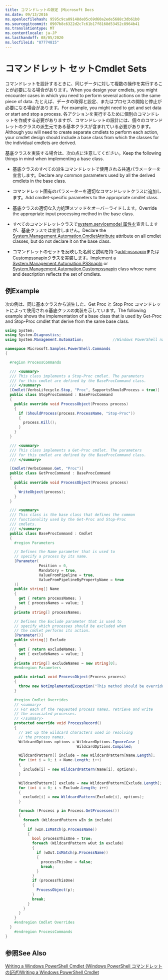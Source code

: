 ```yaml
---
title: コマンドレットの設定 |Microsoft Docs
ms.date: 09/13/2016
ms.openlocfilehash: 9595c9ca09148de05c69d60a2ede5688c3db61b0
ms.sourcegitcommit: 0907b8c6322d2c7c61b17f8168d53452c8964b41
ms.translationtype: MT
ms.contentlocale: ja-JP
ms.lasthandoff: 08/05/2020
ms.locfileid: "87774815"
---
```

# <a name="cmdlet-sets"></a><span data-ttu-id="a2ca3-102">コマンドレット セット</span><span class="sxs-lookup"><span data-stu-id="a2ca3-102">Cmdlet Sets</span></span>

<span data-ttu-id="a2ca3-103">コマンドレットを設計するときに、同じデータに対して複数の操作を実行することが必要になる場合があります。</span><span class="sxs-lookup"><span data-stu-id="a2ca3-103">When you design your cmdlets, you might encounter cases in which you need to perform several actions on the same piece of data.</span></span> <span data-ttu-id="a2ca3-104">たとえば、データの取得と設定、またはプロセスの開始と停止が必要になる場合があります。</span><span class="sxs-lookup"><span data-stu-id="a2ca3-104">For example, you might need to get and set data or start and stop a process.</span></span> <span data-ttu-id="a2ca3-105">各アクションを実行するために個別のコマンドレットを作成する必要がありますが、コマンドレットの設計には、個々のコマンドレットのクラスの派生元である基本クラスが含まれている必要があります。</span><span class="sxs-lookup"><span data-stu-id="a2ca3-105">Although you will need to create separate cmdlets to perform each action, your cmdlet design should include a base class from which the classes for the individual cmdlets are derived.</span></span>

<span data-ttu-id="a2ca3-106">基底クラスを実装する場合は、次の点に注意してください。</span><span class="sxs-lookup"><span data-stu-id="a2ca3-106">Keep the following things in mind when implementing a base class.</span></span>

- <span data-ttu-id="a2ca3-107">基底クラスのすべての派生コマンドレットで使用される共通パラメーターを宣言します。</span><span class="sxs-lookup"><span data-stu-id="a2ca3-107">Declare any common parameters used by all the derived cmdlets in the base class.</span></span>

- <span data-ttu-id="a2ca3-108">コマンドレット固有のパラメーターを適切なコマンドレットクラスに追加します。</span><span class="sxs-lookup"><span data-stu-id="a2ca3-108">Add cmdlet-specific parameters to the appropriate cmdlet class.</span></span>

- <span data-ttu-id="a2ca3-109">基底クラスの適切な入力処理メソッドをオーバーライドします。</span><span class="sxs-lookup"><span data-stu-id="a2ca3-109">Override the appropriate input processing method in the base class.</span></span>

- <span data-ttu-id="a2ca3-110">すべてのコマンドレットクラスで[system.servicemodel 属性を](/dotnet/api/System.Management.Automation.CmdletAttribute)宣言しますが、基底クラスでは宣言しません。</span><span class="sxs-lookup"><span data-stu-id="a2ca3-110">Declare the [System.Management.Automation.CmdletAttribute](/dotnet/api/System.Management.Automation.CmdletAttribute) attribute on all cmdlet classes, but do not declare it on the base class.</span></span>

- <span data-ttu-id="a2ca3-111">コマンドレットのセットを反映した名前と説明を持つ[add-pssnapin](/dotnet/api/System.Management.Automation.PSSnapIn)または[Custompssnapin](/dotnet/api/System.Management.Automation.CustomPSSnapIn)クラスを実装します。</span><span class="sxs-lookup"><span data-stu-id="a2ca3-111">Implement a [System.Management.Automation.PSSnapIn](/dotnet/api/System.Management.Automation.PSSnapIn) or [System.Management.Automation.Custompssnapin](/dotnet/api/System.Management.Automation.CustomPSSnapIn) class whose name and description reflects the set of cmdlets.</span></span>

## <a name="example"></a><span data-ttu-id="a2ca3-112">例</span><span class="sxs-lookup"><span data-stu-id="a2ca3-112">Example</span></span>

<span data-ttu-id="a2ca3-113">次の例は、同じ基本クラスから派生した、Get Proc と Stop Proc コマンドレットによって使用される基底クラスの実装を示しています。</span><span class="sxs-lookup"><span data-stu-id="a2ca3-113">The following example shows the implementation of a base class that is used by Get-Proc and Stop-Proc cmdlet that derive from the same base class.</span></span>

```csharp
using System;
using System.Diagnostics;
using System.Management.Automation;             //Windows PowerShell namespace.

namespace Microsoft.Samples.PowerShell.Commands
{

  #region ProcessCommands

  /// <summary>
  /// This class implements a Stop-Proc cmdlet. The parameters
  /// for this cmdlet are defined by the BaseProcCommand class.
  /// </summary>
  [Cmdlet(VerbsLifecycle.Stop, "Proc", SupportsShouldProcess = true)]
  public class StopProcCommand : BaseProcCommand
  {
    public override void ProcessObject(Process process)
    {
      if (ShouldProcess(process.ProcessName, "Stop-Proc"))
      {
        process.Kill();
      }
    }
  }

  /// <summary>
  /// This class implements a Get-Proc cmdlet. The parameters
  /// for this cmdlet are defined by the BaseProcCommand class.
  /// </summary>

  [Cmdlet(VerbsCommon.Get, "Proc")]
  public class GetProcCommand : BaseProcCommand
  {
    public override void ProcessObject(Process process)
    {
      WriteObject(process);
    }
  }

  /// <summary>
  /// This class is the base class that defines the common
  /// functionality used by the Get-Proc and Stop-Proc
  /// cmdlets.
  /// </summary>
  public class BaseProcCommand : Cmdlet
  {
    #region Parameters

    // Defines the Name parameter that is used to
    // specify a process by its name.
    [Parameter(
               Position = 0,
               Mandatory = true,
               ValueFromPipeline = true,
               ValueFromPipelineByPropertyName = true
    )]
    public string[] Name
    {
      get { return processNames; }
      set { processNames = value; }
    }
    private string[] processNames;

    // Defines the Exclude parameter that is used to
    // specify which processes should be excluded when
    // the cmdlet performs its action.
    [Parameter()]
    public string[] Exclude
    {
      get { return excludeNames; }
      set { excludeNames = value; }
    }
    private string[] excludeNames = new string[0];
    #endregion Parameters

    public virtual void ProcessObject(Process process)
    {
      throw new NotImplementedException("This method should be overridden.");
    }

    #region Cmdlet Overrides
    // <summary>
    // For each of the requested process names, retrieve and write
    // the associated processes.
    // </summary>
    protected override void ProcessRecord()
    {
      // Set up the wildcard characters used in resolving
      // the process names.
      WildcardOptions options = WildcardOptions.IgnoreCase |
                                WildcardOptions.Compiled;

      WildcardPattern[] include = new WildcardPattern[Name.Length];
      for (int i = 0; i < Name.Length; i++)
      {
        include[i] = new WildcardPattern(Name[i], options);
      }

      WildcardPattern[] exclude = new WildcardPattern[Exclude.Length];
      for (int i = 0; i < Exclude.Length; i++)
      {
        exclude[i] = new WildcardPattern(Exclude[i], options);
      }

      foreach (Process p in Process.GetProcesses())
      {
        foreach (WildcardPattern wIn in include)
        {
          if (wIn.IsMatch(p.ProcessName))
          {
            bool processThisOne = true;
            foreach (WildcardPattern wOut in exclude)
            {
              if (wOut.IsMatch(p.ProcessName))
              {
                processThisOne = false;
                break;
              }
            }
            if (processThisOne)
            {
              ProcessObject(p);
            }
            break;
          }
        }
      }
    }
    #endregion Cmdlet Overrides
  }
    #endregion ProcessCommands
}
```

## <a name="see-also"></a><span data-ttu-id="a2ca3-114">参照</span><span class="sxs-lookup"><span data-stu-id="a2ca3-114">See Also</span></span>

[<span data-ttu-id="a2ca3-115">Writing a Windows PowerShell Cmdlet (Windows PowerShell コマンドレットの記述)</span><span class="sxs-lookup"><span data-stu-id="a2ca3-115">Writing a Windows PowerShell Cmdlet</span></span>](./writing-a-windows-powershell-cmdlet.md)
